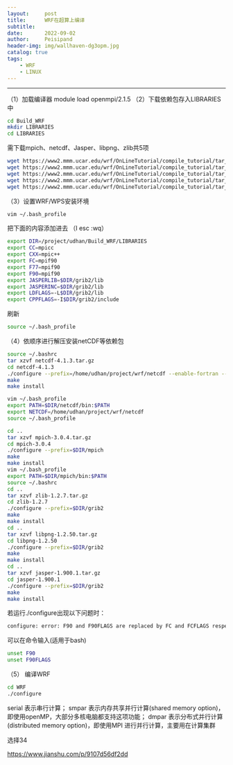 ```yaml
---
layout:     post
title:      WRF在超算上编译
subtitle:   
date:       2022-09-02
author:     Peisipand
header-img: img/wallhaven-dg3opm.jpg
catalog: true
tags:
    - WRF
    - LINUX
---
```



---

（1）加载编译器
module load openmpi/2.1.5
（2）下载依赖包存入LIBRARIES中

```bash
cd Build_WRF
mkdir LIBRARIES
cd LIBRARIES
```
需下载mpich、netcdf、Jasper、libpng、zlib共5项
```bash
wget https://www2.mmm.ucar.edu/wrf/OnLineTutorial/compile_tutorial/tar_files/mpich-3.0.4.tar.gz
wget https://www2.mmm.ucar.edu/wrf/OnLineTutorial/compile_tutorial/tar_files/netcdf-4.1.3.tar.gz
wget https://www2.mmm.ucar.edu/wrf/OnLineTutorial/compile_tutorial/tar_files/jasper-1.900.1.tar.gz
wget https://www2.mmm.ucar.edu/wrf/OnLineTutorial/compile_tutorial/tar_files/libpng-1.2.50.tar.gz
wget https://www2.mmm.ucar.edu/wrf/OnLineTutorial/compile_tutorial/tar_files/zlib-1.2.7.tar.gz
```

（3）设置WRF/WPS安装环境
```bash
vim ~/.bash_profile
```

把下面的内容添加进去 （I esc :wq）
```bash
export DIR=/project/udhan/Build_WRF/LIBRARIES
export CC=mpicc
export CXX=mpic++
export FC=mpif90
export F77=mpif90
export F90=mpif90
export JASPERLIB=$DIR/grib2/lib
export JASPERINC=$DIR/grib2/lib
export LDFLAGS=-L$DIR/grib2/lib
export CPPFLAGS=-I$DIR/grib2/include
```
刷新
```bash
source ~/.bash_profile
```
（4）依顺序进行解压安装netCDF等依赖包
```bash
source ~/.bashrc
tar xzvf netcdf-4.1.3.tar.gz
cd netcdf-4.1.3
./configure --prefix=/home/udhan/project/wrf/netcdf --enable-fortran --disable-static --disable-netcdf-4 --enable-shared --with-pic --enable-parallel-tests -enable-pnetcdf --enable-large-file-tests --enable-largefile
make
make install

vim ~/.bash_profile
export PATH=$DIR/netcdf/bin:$PATH
export NETCDF=/home/udhan/project/wrf/netcdf
source ~/.bash_profile

cd ..
tar xzvf mpich-3.0.4.tar.gz
cd mpich-3.0.4
./configure --prefix=$DIR/mpich
make
make install
vim ~/.bash_profile
export PATH=$DIR/mpich/bin:$PATH
source ~/.bashrc
cd ..
tar xzvf zlib-1.2.7.tar.gz
cd zlib-1.2.7
./configure --prefix=$DIR/grib2
make
make install
cd ..
tar xzvf libpng-1.2.50.tar.gz
cd libpng-1.2.50
./configure --prefix=$DIR/grib2
make
make install
cd ..
tar xzvf jasper-1.900.1.tar.gz
cd jasper-1.900.1
./configure --prefix=$DIR/grib2
make
make install
```
若运行./configure出现以下问题时：
```bash
configure: error: F90 and F90FLAGS are replaced by FC and FCFLAGS respectively in this configure, please unset F90/F90FLAGS and set FC/FCFLAGS instead and rerun configure again.
```
可以在命令输入(适用于bash)
```bash
unset F90
unset F90FLAGS
```

（5） 编译WRF
```bash
cd WRF
./configure
```

serial 表示串行计算；
smpar 表示内存共享并行计算(shared memory option)，即使用openMP，大部分多核电脑都支持这项功能；
dmpar 表示分布式并行计算(distributed memory option)，即使用MPI 进行并行计算，主要用在计算集群

选择34


https://www.jianshu.com/p/9107d56df2dd
